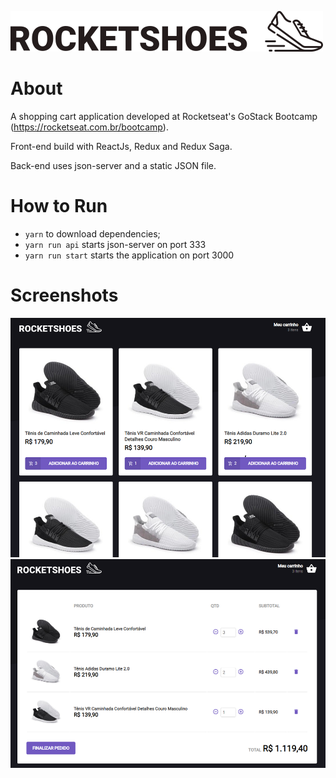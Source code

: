 ![Rocketshoes Logo](/.github/logo.png)
# About

A shopping cart application developed at Rocketseat's GoStack Bootcamp (https://rocketseat.com.br/bootcamp).

Front-end build with ReactJs, Redux and Redux Saga.

Back-end uses json-server and a static JSON file.

# How to Run
* `yarn` to download dependencies;
* `yarn run api` starts json-server on port 333
* `yarn run start` starts the application on port 3000

# Screenshots

![Screenshot 01](/.github/screen01.png)
![Screenshot 02](/.github/screen02.png)
